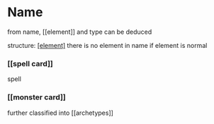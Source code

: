 # Name

from name, [[element]]  and type can be deduced

structure: [[element]](spell|[[archetypes]]) there is no element in name if element is normal

### [[spell card]]
spell

### [[monster card]]
further classified into [[archetypes]]
